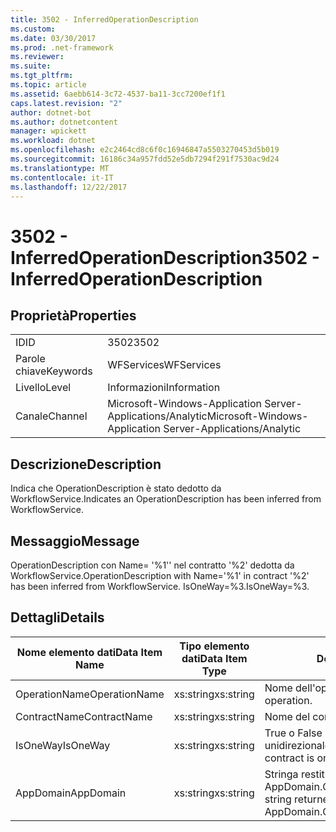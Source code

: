 ```yaml
---
title: 3502 - InferredOperationDescription
ms.custom: 
ms.date: 03/30/2017
ms.prod: .net-framework
ms.reviewer: 
ms.suite: 
ms.tgt_pltfrm: 
ms.topic: article
ms.assetid: 6aebb614-3c72-4537-ba11-3cc7200ef1f1
caps.latest.revision: "2"
author: dotnet-bot
ms.author: dotnetcontent
manager: wpickett
ms.workload: dotnet
ms.openlocfilehash: e2c2464cd8c6f0c16946847a5503270453d5b019
ms.sourcegitcommit: 16186c34a957fdd52e5db7294f291f7530ac9d24
ms.translationtype: MT
ms.contentlocale: it-IT
ms.lasthandoff: 12/22/2017
---
```

# <a name="3502---inferredoperationdescription"></a><span data-ttu-id="ea0a7-102">3502 - InferredOperationDescription</span><span class="sxs-lookup"><span data-stu-id="ea0a7-102">3502 - InferredOperationDescription</span></span>
## <a name="properties"></a><span data-ttu-id="ea0a7-103">Proprietà</span><span class="sxs-lookup"><span data-stu-id="ea0a7-103">Properties</span></span>  
  
|||  
|-|-|  
|<span data-ttu-id="ea0a7-104">ID</span><span class="sxs-lookup"><span data-stu-id="ea0a7-104">ID</span></span>|<span data-ttu-id="ea0a7-105">3502</span><span class="sxs-lookup"><span data-stu-id="ea0a7-105">3502</span></span>|  
|<span data-ttu-id="ea0a7-106">Parole chiave</span><span class="sxs-lookup"><span data-stu-id="ea0a7-106">Keywords</span></span>|<span data-ttu-id="ea0a7-107">WFServices</span><span class="sxs-lookup"><span data-stu-id="ea0a7-107">WFServices</span></span>|  
|<span data-ttu-id="ea0a7-108">Livello</span><span class="sxs-lookup"><span data-stu-id="ea0a7-108">Level</span></span>|<span data-ttu-id="ea0a7-109">Informazioni</span><span class="sxs-lookup"><span data-stu-id="ea0a7-109">Information</span></span>|  
|<span data-ttu-id="ea0a7-110">Canale</span><span class="sxs-lookup"><span data-stu-id="ea0a7-110">Channel</span></span>|<span data-ttu-id="ea0a7-111">Microsoft-Windows-Application Server-Applications/Analytic</span><span class="sxs-lookup"><span data-stu-id="ea0a7-111">Microsoft-Windows-Application Server-Applications/Analytic</span></span>|  
  
## <a name="description"></a><span data-ttu-id="ea0a7-112">Descrizione</span><span class="sxs-lookup"><span data-stu-id="ea0a7-112">Description</span></span>  
 <span data-ttu-id="ea0a7-113">Indica che OperationDescription è stato dedotto da WorkflowService.</span><span class="sxs-lookup"><span data-stu-id="ea0a7-113">Indicates an OperationDescription has been inferred from WorkflowService.</span></span>  
  
## <a name="message"></a><span data-ttu-id="ea0a7-114">Messaggio</span><span class="sxs-lookup"><span data-stu-id="ea0a7-114">Message</span></span>  
 <span data-ttu-id="ea0a7-115">OperationDescription con Name= '%1'' nel contratto '%2' dedotta da WorkflowService.</span><span class="sxs-lookup"><span data-stu-id="ea0a7-115">OperationDescription with Name='%1' in contract '%2' has been inferred from WorkflowService.</span></span> <span data-ttu-id="ea0a7-116">IsOneWay=%3.</span><span class="sxs-lookup"><span data-stu-id="ea0a7-116">IsOneWay=%3.</span></span>  
  
## <a name="details"></a><span data-ttu-id="ea0a7-117">Dettagli</span><span class="sxs-lookup"><span data-stu-id="ea0a7-117">Details</span></span>  
  
|<span data-ttu-id="ea0a7-118">Nome elemento dati</span><span class="sxs-lookup"><span data-stu-id="ea0a7-118">Data Item Name</span></span>|<span data-ttu-id="ea0a7-119">Tipo elemento dati</span><span class="sxs-lookup"><span data-stu-id="ea0a7-119">Data Item Type</span></span>|<span data-ttu-id="ea0a7-120">Descrizione</span><span class="sxs-lookup"><span data-stu-id="ea0a7-120">Description</span></span>|  
|--------------------|--------------------|-----------------|  
|<span data-ttu-id="ea0a7-121">OperationName</span><span class="sxs-lookup"><span data-stu-id="ea0a7-121">OperationName</span></span>|<span data-ttu-id="ea0a7-122">xs:string</span><span class="sxs-lookup"><span data-stu-id="ea0a7-122">xs:string</span></span>|<span data-ttu-id="ea0a7-123">Nome dell'operazione.</span><span class="sxs-lookup"><span data-stu-id="ea0a7-123">The name of the operation.</span></span>|  
|<span data-ttu-id="ea0a7-124">ContractName</span><span class="sxs-lookup"><span data-stu-id="ea0a7-124">ContractName</span></span>|<span data-ttu-id="ea0a7-125">xs:string</span><span class="sxs-lookup"><span data-stu-id="ea0a7-125">xs:string</span></span>|<span data-ttu-id="ea0a7-126">Nome del contratto.</span><span class="sxs-lookup"><span data-stu-id="ea0a7-126">The name of the contract.</span></span>|  
|<span data-ttu-id="ea0a7-127">IsOneWay</span><span class="sxs-lookup"><span data-stu-id="ea0a7-127">IsOneWay</span></span>|<span data-ttu-id="ea0a7-128">xs:string</span><span class="sxs-lookup"><span data-stu-id="ea0a7-128">xs:string</span></span>|<span data-ttu-id="ea0a7-129">True o False che indica se il contratto è unidirezionale.</span><span class="sxs-lookup"><span data-stu-id="ea0a7-129">True or False indicating if the contract is one-way.</span></span>|  
|<span data-ttu-id="ea0a7-130">AppDomain</span><span class="sxs-lookup"><span data-stu-id="ea0a7-130">AppDomain</span></span>|<span data-ttu-id="ea0a7-131">xs:string</span><span class="sxs-lookup"><span data-stu-id="ea0a7-131">xs:string</span></span>|<span data-ttu-id="ea0a7-132">Stringa restituita da AppDomain.CurrentDomain.FriendlyName.</span><span class="sxs-lookup"><span data-stu-id="ea0a7-132">The string returned by AppDomain.CurrentDomain.FriendlyName.</span></span>|
